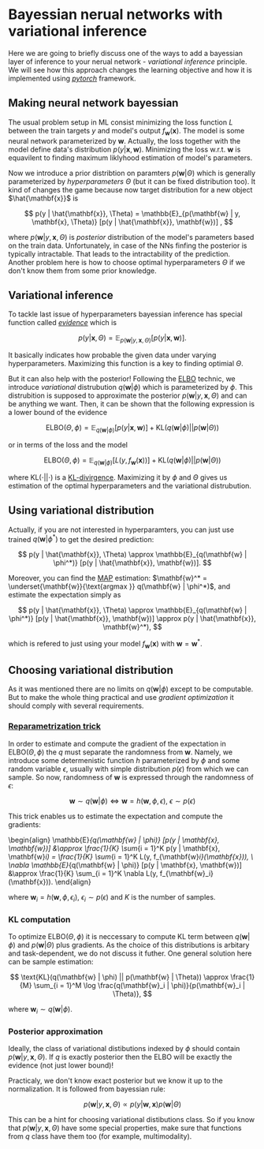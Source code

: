 # Bayessian nerual networks with variational inference

Here we are going to briefly discuss one of the ways to add a bayessian layer of inference to your nerual network - *variational inference* principle. We will see how this approach changes the learning objective and how it is implemented using [*pytorch*]() framework.

## Making neural network bayessian

The usual problem setup in ML consist minimizing the loss function $L$ between the train targets $y$ and model's output $f_{\mathbf{w}}(\mathbf{x})$. The model is some neural network parameterized by $\mathbf{w}$. Actually, the loss together with the model define data's distribution $p(y | \mathbf{x}, \mathbf{w})$. Minimizing the loss w.r.t. $\mathbf{w}$ is equavilent to finding maximum liklyhood estimation of model's parameters.

Now we introduce a prior distribtion on paramters $p(\mathbf{w} | \Theta)$ which is generally parameterized by *hyperparameters* $\Theta$ (but it can be fixed distribution too). It kind of changes the game because now target distribution for a new object $\hat{\mathbf{x}}$ is

$$
    p(y | \hat{\mathbf{x}}, \Theta) = \mathbb{E}_{p(\mathbf{w} | y, \mathbf{x}, \Theta)} [p(y | \hat{\mathbf{x}}, \mathbf{w})] ,
$$

where $p(\mathbf{w} | y, \mathbf{x}, \Theta)$ is *posterior* distribution of the model's parameters based on the train data. Unfortunately, in case of the NNs finfing the posterior is typically intractable. That leads to the intractability of the prediction. Another problem here is how to choose optimal hyperparameters $\Theta$ if we don't know them from some prior knowledge.

## Variational inference

To tackle last issue of hyperparameters bayessian inference has special function called [*evidence*]() which is

$$
     p(y | \mathbf{x}, \Theta) = \mathbb{E}_{p(\mathbf{w} | y, \mathbf{x}, \Theta)} [p(y | \mathbf{x}, \mathbf{w})].
$$

It basically indicates how probable the given data under varying hyperparameters. Maximizing this function is a key to finding optimial $\Theta$.

But it can also help with the posterior! Following the [ELBO]() technic, we introduce *variational* distrubution $q(\mathbf{w} | \phi)$ which is parameterized by $\phi$. This distrubition is supposed to approximate the posterior $p(\mathbf{w} | y, \mathbf{x}, \Theta)$ and can be anything we want. Then, it can be shown that the following expression is a lower bound of the evidence

$$
    \text{ELBO}(\Theta, \phi) = \mathbb{E}_{q(\mathbf{w} | \phi)} [p(y | \mathbf{x}, \mathbf{w})] + \text{KL}(q(\mathbf{w} | \phi) || p(\mathbf{w} | \Theta))
$$

or in terms of the loss and the model

$$
    \text{ELBO}(\Theta, \phi) = \mathbb{E}_{q(\mathbf{w} | \phi)} [L(y, f_{\mathbf{w}}(\mathbf{x}))] + \text{KL}(q(\mathbf{w} | \phi) || p(\mathbf{w} | \Theta))
$$

where $\text{KL}(\cdot || \cdot)$ is a [KL-divirgence](). Maximizing it by $\phi$ and $\Theta$ gives us estimation of the optimal hyperparameters and the variational distrubution. 

## Using variational distribution

Actually, if you are not interested in hyperparamters, you can just use trained $q(\mathbf{w} | \phi^*)$ to get the desired prediction:

$$
    p(y | \hat{\mathbf{x}}, \Theta) \approx \mathbb{E}_{q(\mathbf{w} | \phi^*)} [p(y | \hat{\mathbf{x}}, \mathbf{w})].
$$

Moreover, you can find the [MAP]() estimation: $\mathbf{w}^* = \underset{\mathbf{w}}{\text{argmax }} q(\mathbf{w} | \phi^*)$, and estimate the expectation simply as

$$
    p(y | \hat{\mathbf{x}}, \Theta) \approx \mathbb{E}_{q(\mathbf{w} | \phi^*)} [p(y | \hat{\mathbf{x}}, \mathbf{w})] \approx p(y | \hat{\mathbf{x}}, \mathbf{w}^*),
$$

which is refered to just using your model $f_{\mathbf{w}}(\mathbf{x})$ with $\mathbf{w} = \mathbf{w}^*$.

## Choosing variational distribution

As it was mentioned there are no limits on $q(\mathbf{w} | \phi)$ except to be computable. But to make the whole thing practical and use *gradient optimization* it should comply with several requirements.

### [Reparametrization trick]()

In order to estimate and compute the gradient of the expectation in $\text{ELBO}(\Theta, \phi)$ the $q$ must separate the randomness from $\mathbf{w}$. Namely, we introduce some determenistic function $h$ parameterized by $\phi$ and some random variable $\epsilon$, usually with simple distribution $p(\epsilon)$ from which we can sample. So now, randomness of $\mathbf{w}$ is expressed through the randomness of $\epsilon$:

$$
    \mathbf{w} \sim q(\mathbf{w} | \phi) \Leftrightarrow \mathbf{w} = h(\mathbf{w}, \phi, \epsilon), \ \epsilon \sim p(\epsilon)
$$

This trick enables us to estimate the expectation and compute the gradients:

\begin{align}
    \mathbb{E}_{q(\mathbf{w} | \phi)} [p(y | \mathbf{x}, \mathbf{w})] &\approx \frac{1}{K} \sum_{i = 1}^K p(y | \mathbf{x}, \mathbf{w}_i) = \frac{1}{K} \sum_{i = 1}^K L(y, f_{\mathbf{w}_i}(\mathbf{x})), \\
    \nabla \mathbb{E}_{q(\mathbf{w} | \phi)} [p(y | \mathbf{x}, \mathbf{w})] &\approx \frac{1}{K} \sum_{i = 1}^K \nabla L(y, f_{\mathbf{w}_i}(\mathbf{x})).
\end{align}

where $\mathbf{w}_i = h(\mathbf{w}, \phi, \epsilon_i)$, $\epsilon_i \sim p(\epsilon)$ and $K$ is the number of samples.

### KL computation

To optimize $\text{ELBO}(\Theta, \phi)$ it is neccessary to compute KL term between $q(\mathbf{w} | \phi)$ and $p(\mathbf{w} | \Theta)$  plus gradients. As the choice of this distributions is arbitary and task-dependent, we do not discuss it futher. One general solution here can be sample estimation:

$$
    \text{KL}(q(\mathbf{w} | \phi) || p(\mathbf{w} | \Theta)) \approx \frac{1}{M} \sum_{i = 1}^M \log \frac{q(\mathbf{w}_i | \phi)}{p(\mathbf{w}_i | \Theta)},
$$

where $\mathbf{w}_i \sim q(\mathbf{w} | \phi)$.

### Posterior approximation

Ideally, the class of variational distibutions indexed by $\phi$ should contain $p(\mathbf{w} | y, \mathbf{x}, \Theta)$. If $q$ is exactly posterior then the ELBO will be exactly the evidence (not just lower bound)! 

Practicaly, we don't know exact posterior but we know it up to the normalization. It is followed from bayessian rule:

$$
    p(\mathbf{w} | y, \mathbf{x}, \Theta) \propto p(y | \mathbf{w}, \mathbf{x}) p(\mathbf{w} | \Theta)
$$

This can be a hint for choosing variational distibutions class. So if you know that $p(\mathbf{w} | y, \mathbf{x}, \Theta)$ have some special properties, make sure that functions from $q$ class have them too (for example, multimodality).